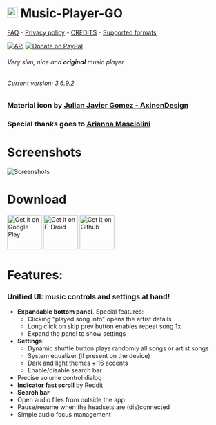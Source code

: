 # <img src ="https://upload.wikimedia.org/wikipedia/commons/b/b5/Kotlin-logo.png" width=24> Music-Player-GO

[FAQ](https://github.com/enricocid/Music-Player-GO/blob/master/FAQ.md) -  [Privacy policy](https://github.com/enricocid/Music-Player-GO/blob/master/Privacy.md) - [CREDITS](https://github.com/enricocid/Music-Player-GO/blob/master/Credits.md) - [Supported formats](https://github.com/enricocid/Music-Player-GO/blob/master/FORMATS.MD)

[![API](https://img.shields.io/badge/API-21%2B-blue.svg?style=flat-square)](https://android-arsenal.com/api?level=21) [![Donate on PayPal](https://img.shields.io/badge/PayPal-Donate%20Now-brightgreen.svg)](https://paypal.me/enricocid)

###### Very slim, nice and **original** music player
###### Current version: [3.6.9.2](https://github.com/enricocid/Music-Player-GO/releases/tag/v3.6.9.2)



### Material icon by [Julian Javier Gomez - AxinenDesign](https://github.com/AxinenDesign)
### Special thanks goes to [Arianna Masciolini](https://github.com/harisont)

# Screenshots

![Screenshots](https://raw.githubusercontent.com/enricocid/Music-Player-GO/master/screenshots_v3-6-5.png) 


# Download

[<img alt="Get it on Google Play" height="80" src="https://play.google.com/intl/en_us/badges/images/generic/en_badge_web_generic.png">](https://play.google.com/store/apps/details?id=com.iven.musicplayergo)
[<img alt="Get it on F-Droid" height="80" src="https://gitlab.com/fdroid/artwork/raw/master/badge/get-it-on.png">](https://f-droid.org/repository/browse/?fdid=com.iven.musicplayergo)
[<img alt="Get it on Github" height="80" src="https://raw.githubusercontent.com/flocke/andOTP/master/assets/badges/get-it-on-github.png">](https://github.com/enricocid/Music-Player-GO/releases)


# Features:

### Unified UI: music controls and settings at hand!

- **Expandable bottom panel**. Special features:
  - Clicking "played song info" opens the artist details
  - Long click on skip prev button enables repeat song 1x
  - Expand the panel to show settings
- **Settings**:
  - Dynamic shuffle button plays randomly all songs or artist songs
  - System equalizer (if present on the device)
  - Dark and light themes + 16 accents
  - Enable/disable search bar
- Precise volume control dialog
- **Indicator fast scroll** by Reddit
- **Search bar**
- Open audio files from outside the app
- Pause/resume when the headsets are (dis)connected
- Simple audio focus management

